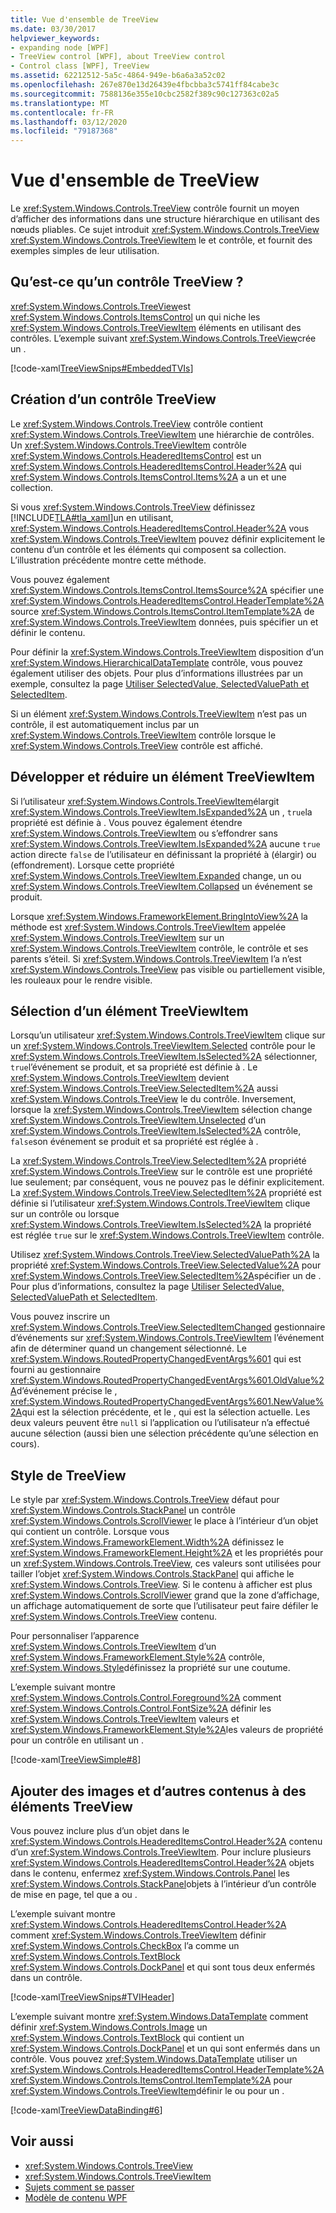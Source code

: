 ```yaml
---
title: Vue d'ensemble de TreeView
ms.date: 03/30/2017
helpviewer_keywords:
- expanding node [WPF]
- TreeView control [WPF], about TreeView control
- Control class [WPF], TreeView
ms.assetid: 62212512-5a5c-4864-949e-b6a6a3a52c02
ms.openlocfilehash: 267e870e13d26439e4fbcbba3c5741ff84cabe3c
ms.sourcegitcommit: 7588136e355e10cbc2582f389c90c127363c02a5
ms.translationtype: MT
ms.contentlocale: fr-FR
ms.lasthandoff: 03/12/2020
ms.locfileid: "79187368"
---
```

# <a name="treeview-overview"></a>Vue d'ensemble de TreeView
Le <xref:System.Windows.Controls.TreeView> contrôle fournit un moyen d’afficher des informations dans une structure hiérarchique en utilisant des nœuds pliables. Ce sujet introduit <xref:System.Windows.Controls.TreeView> <xref:System.Windows.Controls.TreeViewItem> le et contrôle, et fournit des exemples simples de leur utilisation.  

<a name="Simple_TreeView_Control"></a>
## <a name="what-is-a-treeview"></a>Qu’est-ce qu’un contrôle TreeView ?  
 <xref:System.Windows.Controls.TreeView>est <xref:System.Windows.Controls.ItemsControl> un qui niche les <xref:System.Windows.Controls.TreeViewItem> éléments en utilisant des contrôles. L’exemple suivant <xref:System.Windows.Controls.TreeView>crée un .  
  
 [!code-xaml[TreeViewSnips#EmbeddedTVIs](~/samples/snippets/csharp/VS_Snippets_Wpf/TreeViewSnips/CSharp/Window1.xaml#embeddedtvis)]  
  
<a name="Creating_a_TreeView"></a>
## <a name="creating-a-treeview"></a>Création d’un contrôle TreeView  
 Le <xref:System.Windows.Controls.TreeView> contrôle contient <xref:System.Windows.Controls.TreeViewItem> une hiérarchie de contrôles. Un <xref:System.Windows.Controls.TreeViewItem> contrôle <xref:System.Windows.Controls.HeaderedItemsControl> est un <xref:System.Windows.Controls.HeaderedItemsControl.Header%2A> qui <xref:System.Windows.Controls.ItemsControl.Items%2A> a un et une collection.  
  
 Si vous <xref:System.Windows.Controls.TreeView> définissez [!INCLUDE[TLA#tla_xaml](../../../../includes/tlasharptla-xaml-md.md)]un en utilisant, <xref:System.Windows.Controls.HeaderedItemsControl.Header%2A> vous <xref:System.Windows.Controls.TreeViewItem> pouvez définir explicitement le contenu d’un contrôle et les éléments qui composent sa collection. L’illustration précédente montre cette méthode.  
  
 Vous pouvez également <xref:System.Windows.Controls.ItemsControl.ItemsSource%2A> spécifier une <xref:System.Windows.Controls.HeaderedItemsControl.HeaderTemplate%2A> source <xref:System.Windows.Controls.ItemsControl.ItemTemplate%2A> de <xref:System.Windows.Controls.TreeViewItem> données, puis spécifier un et définir le contenu.  
  
 Pour définir la <xref:System.Windows.Controls.TreeViewItem> disposition d’un <xref:System.Windows.HierarchicalDataTemplate> contrôle, vous pouvez également utiliser des objets. Pour plus d’informations illustrées par un exemple, consultez la page [Utiliser SelectedValue, SelectedValuePath et SelectedItem](how-to-use-selectedvalue-selectedvaluepath-and-selecteditem.md).  
  
 Si un élément <xref:System.Windows.Controls.TreeViewItem> n’est pas un contrôle, il est automatiquement inclus par un <xref:System.Windows.Controls.TreeViewItem> contrôle lorsque le <xref:System.Windows.Controls.TreeView> contrôle est affiché.  
  
<a name="Expanding_and_Collapsing_a_TreeViewItem"></a>
## <a name="expanding-and-collapsing-a-treeviewitem"></a>Développer et réduire un élément TreeViewItem  
 Si l’utilisateur <xref:System.Windows.Controls.TreeViewItem>élargit <xref:System.Windows.Controls.TreeViewItem.IsExpanded%2A> un , `true`la propriété est définie à . Vous pouvez également étendre <xref:System.Windows.Controls.TreeViewItem> ou s’effondrer sans <xref:System.Windows.Controls.TreeViewItem.IsExpanded%2A> aucune `true` action directe `false` de l’utilisateur en définissant la propriété à (élargir) ou (effondrement). Lorsque cette propriété <xref:System.Windows.Controls.TreeViewItem.Expanded> change, un ou <xref:System.Windows.Controls.TreeViewItem.Collapsed> un événement se produit.  
  
 Lorsque <xref:System.Windows.FrameworkElement.BringIntoView%2A> la méthode est <xref:System.Windows.Controls.TreeViewItem> appelée <xref:System.Windows.Controls.TreeViewItem> sur un <xref:System.Windows.Controls.TreeViewItem> contrôle, le contrôle et ses parents s’éteil. Si <xref:System.Windows.Controls.TreeViewItem> l’a n’est <xref:System.Windows.Controls.TreeView> pas visible ou partiellement visible, les rouleaux pour le rendre visible.  
  
<a name="TreeViewItem_Selection"></a>
## <a name="treeviewitem-selection"></a>Sélection d’un élément TreeViewItem  
 Lorsqu’un utilisateur <xref:System.Windows.Controls.TreeViewItem> clique sur un <xref:System.Windows.Controls.TreeViewItem.Selected> contrôle pour le <xref:System.Windows.Controls.TreeViewItem.IsSelected%2A> sélectionner, `true`l’événement se produit, et sa propriété est définie à . Le <xref:System.Windows.Controls.TreeViewItem> devient <xref:System.Windows.Controls.TreeView.SelectedItem%2A> aussi <xref:System.Windows.Controls.TreeView> le du contrôle. Inversement, lorsque la <xref:System.Windows.Controls.TreeViewItem> sélection change <xref:System.Windows.Controls.TreeViewItem.Unselected> d’un <xref:System.Windows.Controls.TreeViewItem.IsSelected%2A> contrôle, `false`son événement se produit et sa propriété est réglée à .  
  
 La <xref:System.Windows.Controls.TreeView.SelectedItem%2A> propriété <xref:System.Windows.Controls.TreeView> sur le contrôle est une propriété lue seulement; par conséquent, vous ne pouvez pas le définir explicitement. La <xref:System.Windows.Controls.TreeView.SelectedItem%2A> propriété est définie si l’utilisateur <xref:System.Windows.Controls.TreeViewItem> clique sur un contrôle ou lorsque <xref:System.Windows.Controls.TreeViewItem.IsSelected%2A> la propriété est réglée `true` sur le <xref:System.Windows.Controls.TreeViewItem> contrôle.  
  
 Utilisez <xref:System.Windows.Controls.TreeView.SelectedValuePath%2A> la propriété <xref:System.Windows.Controls.TreeView.SelectedValue%2A> pour <xref:System.Windows.Controls.TreeView.SelectedItem%2A>spécifier un de . Pour plus d’informations, consultez la page [Utiliser SelectedValue, SelectedValuePath et SelectedItem](how-to-use-selectedvalue-selectedvaluepath-and-selecteditem.md).  
  
 Vous pouvez inscrire un <xref:System.Windows.Controls.TreeView.SelectedItemChanged> gestionnaire d’événements sur <xref:System.Windows.Controls.TreeViewItem> l’événement afin de déterminer quand un changement sélectionné. Le <xref:System.Windows.RoutedPropertyChangedEventArgs%601> qui est fourni au gestionnaire <xref:System.Windows.RoutedPropertyChangedEventArgs%601.OldValue%2A>d’événement précise le , <xref:System.Windows.RoutedPropertyChangedEventArgs%601.NewValue%2A>qui est la sélection précédente, et le , qui est la sélection actuelle. Les deux valeurs peuvent être `null` si l’application ou l’utilisateur n’a effectué aucune sélection (aussi bien une sélection précédente qu’une sélection en cours).  
  
<a name="TreeView_Style"></a>
## <a name="treeview-style"></a>Style de TreeView  
 Le style par <xref:System.Windows.Controls.TreeView> défaut pour <xref:System.Windows.Controls.StackPanel> un contrôle <xref:System.Windows.Controls.ScrollViewer> le place à l’intérieur d’un objet qui contient un contrôle. Lorsque vous <xref:System.Windows.FrameworkElement.Width%2A> définissez le <xref:System.Windows.FrameworkElement.Height%2A> et les propriétés pour un <xref:System.Windows.Controls.TreeView>, ces valeurs sont utilisées pour tailler l’objet <xref:System.Windows.Controls.StackPanel> qui affiche le <xref:System.Windows.Controls.TreeView>. Si le contenu à afficher est plus <xref:System.Windows.Controls.ScrollViewer> grand que la zone d’affichage, un affichage automatiquement de sorte que l’utilisateur peut faire défiler le <xref:System.Windows.Controls.TreeView> contenu.  
  
 Pour personnaliser l’apparence <xref:System.Windows.Controls.TreeViewItem> d’un <xref:System.Windows.FrameworkElement.Style%2A> contrôle, <xref:System.Windows.Style>définissez la propriété sur une coutume.  
  
 L’exemple suivant montre <xref:System.Windows.Controls.Control.Foreground%2A> comment <xref:System.Windows.Controls.Control.FontSize%2A> définir les <xref:System.Windows.Controls.TreeViewItem> valeurs et <xref:System.Windows.FrameworkElement.Style%2A>les valeurs de propriété pour un contrôle en utilisant un .  
  
 [!code-xaml[TreeViewSimple#8](~/samples/snippets/csharp/VS_Snippets_Wpf/TreeViewSimple/CS/Window1.xaml#8)]  
  
<a name="Adding_Images_and_oOther_Content_to_TreeView_Items"></a>
## <a name="adding-images-and-other-content-to-treeview-items"></a>Ajouter des images et d’autres contenus à des éléments TreeView  
 Vous pouvez inclure plus d’un objet dans le <xref:System.Windows.Controls.HeaderedItemsControl.Header%2A> contenu d’un <xref:System.Windows.Controls.TreeViewItem>. Pour inclure plusieurs <xref:System.Windows.Controls.HeaderedItemsControl.Header%2A> objets dans le contenu, enfermez <xref:System.Windows.Controls.Panel> les <xref:System.Windows.Controls.StackPanel>objets à l’intérieur d’un contrôle de mise en page, tel que a ou .  
  
 L’exemple suivant montre <xref:System.Windows.Controls.HeaderedItemsControl.Header%2A> comment <xref:System.Windows.Controls.TreeViewItem> définir <xref:System.Windows.Controls.CheckBox> l’a comme un <xref:System.Windows.Controls.TextBlock> <xref:System.Windows.Controls.DockPanel> et qui sont tous deux enfermés dans un contrôle.  
  
 [!code-xaml[TreeViewSnips#TVIHeader](~/samples/snippets/csharp/VS_Snippets_Wpf/TreeViewSnips/CSharp/Window1.xaml#tviheader)]  
  
 L’exemple suivant montre <xref:System.Windows.DataTemplate> comment définir <xref:System.Windows.Controls.Image> un <xref:System.Windows.Controls.TextBlock> qui contient un <xref:System.Windows.Controls.DockPanel> et un qui sont enfermés dans un contrôle. Vous pouvez <xref:System.Windows.DataTemplate> utiliser un <xref:System.Windows.Controls.HeaderedItemsControl.HeaderTemplate%2A> <xref:System.Windows.Controls.ItemsControl.ItemTemplate%2A> pour <xref:System.Windows.Controls.TreeViewItem>définir le ou pour un .  
  
 [!code-xaml[TreeViewDataBinding#6](~/samples/snippets/csharp/VS_Snippets_Wpf/TreeViewDataBinding/CSharp/Window1.xaml#6)]  
  
## <a name="see-also"></a>Voir aussi

- <xref:System.Windows.Controls.TreeView>
- <xref:System.Windows.Controls.TreeViewItem>
- [Sujets comment se passer](treeview-how-to-topics.md)
- [Modèle de contenu WPF](wpf-content-model.md)
